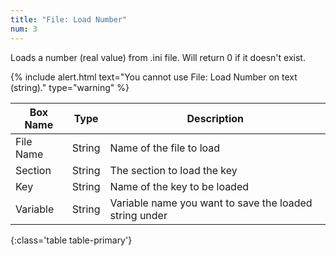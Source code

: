 ```yaml
---
title: "File: Load Number"
num: 3
---
```


Loads a number (real value) from .ini file. Will return 0 if it doesn't exist.

{% include alert.html text="You cannot use File: Load Number on text (string)." type="warning" %} 

| Box Name | Type | Description | 
|-------|--------|--------
|File Name|	String	|Name of the file to load
|Section|	String|	The section to load the key
|Key	|String	|Name of the key to be loaded
|Variable|	String|	Variable name you want to save the loaded string under
{:class='table table-primary'}









